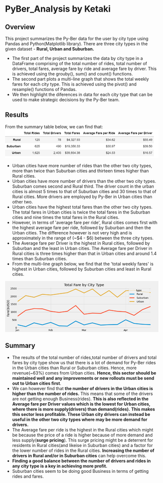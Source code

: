 # PyBer_Analysis by Ketaki
## Overview
This project summarizes the Py-Ber data for the user by city type using Pandas and Python(Matplotlib library). There are three city types in the given dataset - **Rural, Urban and Suburban.**
- The first part of the project summarizes the data by city type in a DataFrame comprising of the total number of rides, total number of drivers, total fares, average fare by ride and average fare by driver. This is achieved using the grouby(), sum() and count() functions.
- The second part plots a multi-line graph that shows the total weekly fares for each city type. This is achieved using the pivot() and resample() functions of Pandas.
- We then highlight the diferences in data for each city type that can be used to make strategic decisions by the Py-Ber team.
## Results
From the summary table below, we can find that:
![Py-Ber Summary by City Type](https://github.com/ketpradh/PyBer_Analysis/blob/main/Summary%20by%20city%20type.PNG)
- Urban cities have more number of rides than the other two city types, more than twice than Suburban cities and thirteen times higher than Rural cities. 
- Urban cities have more number of drivers than the other two city types. Suburban comes second and Rural third. The driver count in the urban cities is almost 5 times to that of Suburban cities and 30 times to that of Rural cities. More drivers are employed by Py-Ber in Urban cities than other two.
- Urban cities have the highest total fares than the other two city types. The total fares in Urban cities is twice the total fares in the Suburban cities and nine times the total fares in the Rural cities. 
- However, in terms of 'average fare per ride', Rural cities comes first with the highest average fare per ride, followed by Suburban and then the Urban cities. The difference however is not very high and is approximately in the range of (~$4 - $6) between the three city types.
- The Average fare per Driver is the highest in Rural cities, followed by Suburban and the least in Urban cities. The Average fare per Driver in Rural cities is three times higher than that in Urban cities and around 1.4 times than Suburban cities.
- From the multi-line graph below, we find that the 'total weekly fares' is highest in Urban cities, followed by Suburban cities and least in Rural cities.

![Total Weekly Fares by City type](analysis/PyBer_fare_summary.png)
## Summary
- The results of the total number of rides,total number of drivers and total fares by city type show us that there is a lot of demand for Py-Ber rides in the Urban cities than Rural or Suburban cities. Hence, more revenue(~63%) comes from Urban cities. **Hence, this sector should be maintained well and any improvements or new rollouts must be send out to Urban cities first**.
- We can however find that **the number of drivers in the Urban cities is higher than the number of rides.** This means that some of the drivers are not getting enough Business(rides). **This is also reflected in the Average fare per Driver values which is the lowest for Urban cities, where there is more supply(drivers) than demand(rides).**  **This makes this sector less profitable. These Urban city drivers can instead be useful in the other two city types where may be more demand for drivers.**
- The Average fare per ride is the highest in the Rural cities which might be because the price of a ride is higher because of more demand and less supply(**surge pricing**). This surge pricing  might be a deterrent for residents in Rural cities(and likeise in Suburban cities) and a factor for the lower number of rides in the Rural cities.  **Increasing the number of drivers in Rural and/or in Suburban cities** can help overcome this.  
- **Finding a good balance between the number of drivers and rides in any city type is a key in achieving more profit.**
- Suburban cities seem to be doing good Business in terms of getting rides and fares.

